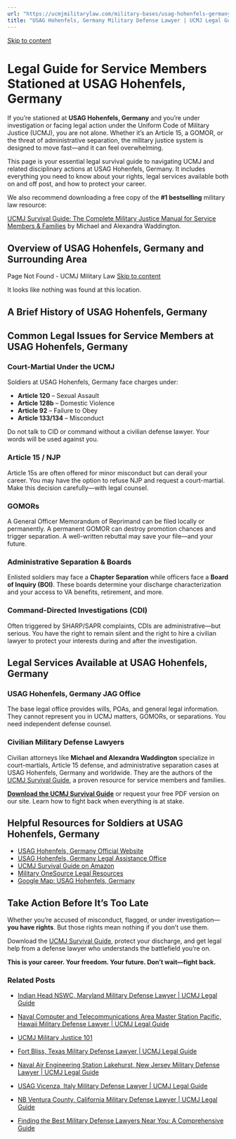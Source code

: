 ```yaml
---
url: "https://ucmjmilitarylaw.com/military-bases/usag-hohenfels-germany-military-defense-lawyer-ucmj-legal-guide/"
title: "USAG Hohenfels, Germany Military Defense Lawyer | UCMJ Legal Guide"
---
```


[Skip to content](https://ucmjmilitarylaw.com/military-bases/usag-hohenfels-germany-military-defense-lawyer-ucmj-legal-guide/#content)

# Legal Guide for Service Members Stationed at USAG Hohenfels, Germany

If you’re stationed at **USAG Hohenfels, Germany** and you’re under investigation or facing legal action under the Uniform Code of Military Justice (UCMJ), you are not alone. Whether it’s an Article 15, a GOMOR, or the threat of administrative separation, the military justice system is designed to move fast—and it can feel overwhelming.

This page is your essential legal survival guide to navigating UCMJ and related disciplinary actions at USAG Hohenfels, Germany. It includes everything you need to know about your rights, legal services available both on and off post, and how to protect your career.

We also recommend downloading a free copy of the **#1 bestselling** military law resource:

[UCMJ Survival Guide: The Complete Military Justice Manual for Service Members & Families](https://www.amazon.com/dp/B0FCDD3B2Z) by Michael and Alexandra Waddington.

## Overview of USAG Hohenfels, Germany and Surrounding Area

Page Not Found - UCMJ Military Law [Skip to content](https://ucmjmilitarylaw.com/military-bases/usag-hohenfels-germany-military-defense-lawyer-ucmj-legal-guide/%7Blocation7#content)

It looks like nothing was found at this location.

## A Brief History of USAG Hohenfels, Germany

## Common Legal Issues for Service Members at USAG Hohenfels, Germany

### Court-Martial Under the UCMJ

Soldiers at USAG Hohenfels, Germany face charges under:

- **Article 120** – Sexual Assault
- **Article 128b** – Domestic Violence
- **Article 92** – Failure to Obey
- **Article 133/134** – Misconduct

Do not talk to CID or command without a civilian defense lawyer. Your words will be used against you.

### Article 15 / NJP

Article 15s are often offered for minor misconduct but can derail your career. You may have the option to refuse NJP and request a court-martial. Make this decision carefully—with legal counsel.

### GOMORs

A General Officer Memorandum of Reprimand can be filed locally or permanently. A permanent GOMOR can destroy promotion chances and trigger separation. A well-written rebuttal may save your file—and your future.

### Administrative Separation & Boards

Enlisted soldiers may face a **Chapter Separation** while officers face a **Board of Inquiry (BOI)**. These boards determine your discharge characterization and your access to VA benefits, retirement, and more.

### Command-Directed Investigations (CDI)

Often triggered by SHARP/SAPR complaints, CDIs are administrative—but serious. You have the right to remain silent and the right to hire a civilian lawyer to protect your interests during and after the investigation.

## Legal Services Available at USAG Hohenfels, Germany

### USAG Hohenfels, Germany JAG Office

The base legal office provides wills, POAs, and general legal information. They cannot represent you in UCMJ matters, GOMORs, or separations. You need independent defense counsel.

### Civilian Military Defense Lawyers

Civilian attorneys like **Michael and Alexandra Waddington** specialize in court-martials, Article 15 defense, and administrative separation cases at USAG Hohenfels, Germany and worldwide. They are the authors of the [UCMJ Survival Guide](https://www.amazon.com/dp/B0FCDD3B2Z), a proven resource for service members and families.

**[Download the UCMJ Survival Guide](https://www.amazon.com/dp/B0FCDD3B2Z)** or request your free PDF version on our site. Learn how to fight back when everything is at stake.

## Helpful Resources for Soldiers at USAG Hohenfels, Germany

- [USAG Hohenfels, Germany Official Website](https://ucmjmilitarylaw.com/military-bases/usag-hohenfels-germany-military-defense-lawyer-ucmj-legal-guide/%7Blocation12%7D)
- [USAG Hohenfels, Germany Legal Assistance Office](https://ucmjmilitarylaw.com/military-bases/usag-hohenfels-germany-military-defense-lawyer-ucmj-legal-guide/%7Blocation13%7D)
- [UCMJ Survival Guide on Amazon](https://www.amazon.com/dp/B0FCDD3B2Z)
- [Military OneSource Legal Resources](https://www.militaryonesource.mil/legal/)
- [Google Map: USAG Hohenfels, Germany](https://ucmjmilitarylaw.com/military-bases/usag-hohenfels-germany-military-defense-lawyer-ucmj-legal-guide/%7Blocation14%7D)

## Take Action Before It’s Too Late

Whether you’re accused of misconduct, flagged, or under investigation— **you have rights**. But those rights mean nothing if you don’t use them.

Download the [UCMJ Survival Guide](https://www.amazon.com/dp/B0FCDD3B2Z), protect your discharge, and get legal help from a defense lawyer who understands the battlefield you’re on.

**This is your career. Your freedom. Your future. Don’t wait—fight back.**

### Related Posts

- [Indian Head NSWC, Maryland Military Defense Lawyer \| UCMJ Legal Guide](https://ucmjmilitarylaw.com/indian-head-nswc-maryland-military-defense-lawyer-ucmj-legal-guide/)
- [Naval Computer and Telecommunications Area Master Station Pacific, Hawaii Military Defense Lawyer \| UCMJ Legal Guide](https://ucmjmilitarylaw.com/naval-computer-and-telecommunications-area-master-station-pacific-hawaii-military-defense-lawyer-ucmj-legal-guide/)
- [UCMJ Military Justice 101](https://ucmjmilitarylaw.com/ucmj-military-justice-101/)
- [Fort Bliss, Texas Military Defense Lawyer \| UCMJ Legal Guide](https://ucmjmilitarylaw.com/fort-bliss-texas-military-defense-lawyer-ucmj-legal-guide/)

- [Naval Air Engineering Station Lakehurst, New Jersey Military Defense Lawyer \| UCMJ Legal Guide](https://ucmjmilitarylaw.com/naval-air-engineering-station-lakehurst-new-jersey-military-defense-lawyer-ucmj-legal-guide/)
- [USAG Vicenza, Italy Military Defense Lawyer \| UCMJ Legal Guide](https://ucmjmilitarylaw.com/usag-vicenza-italy-military-defense-lawyer-ucmj-legal-guide/)
- [NB Ventura County, California Military Defense Lawyer \| UCMJ Legal Guide](https://ucmjmilitarylaw.com/nb-ventura-county-california-military-defense-lawyer-ucmj-legal-guide/)
- [Finding the Best Military Defense Lawyers Near You: A Comprehensive Guide](https://ucmjmilitarylaw.com/military-defense-lawyers-near-me/)